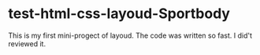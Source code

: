 # test-html-css-layoud-Sportbody

This is my first mini-progect of layoud. The code was written so fast. I did't reviewed it.

